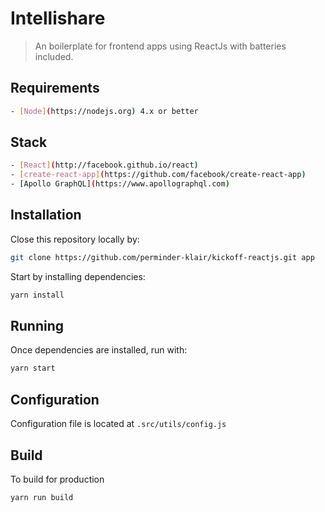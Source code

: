 # Intellishare

> An boilerplate for frontend apps using ReactJs with batteries included.

## Requirements
```bash
- [Node](https://nodejs.org) 4.x or better
```

## Stack
```bash
- [React](http://facebook.github.io/react)
- [create-react-app](https://github.com/facebook/create-react-app)
- [Apollo GraphQL](https://www.apollographql.com)
```

## Installation

Close this repository locally by:

```sh
git clone https://github.com/perminder-klair/kickoff-reactjs.git app
```

Start by installing dependencies:

```sh
yarn install
```

## Running

Once dependencies are installed, run with:

```sh
yarn start
```

## Configuration

Configuration file is located at `.src/utils/config.js`

## Build

To build for production

```sh
yarn run build
```
